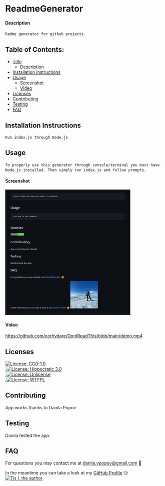 # ReadmeGenerator

#### Description

```
Radme generator for github projects.
```

## Table of Contents:

- [Title](#ReadmeGenerator)
  - [Description](#description)
- [Installation Instructions](#installation%20instructions)
- [Usage](#usage)
  - [Screenshot](#screenshot)
  - [Video](#video)
- [Licenses](#licenses)
- [Contributing](#contributing)
- [Testing](#testing)
- [FAQ](#faq)

## Installation Instructions

```
Run index.js through Node.js
```

## Usage

```
To properly use this generator through console/terminal you must have Node.js installed. Then simply run index.js and follow prompts.
```

#### Screenshot

![screenshot](./img/screen.png)

#### Video

https://github.com/corhydare/DontReadThis/blob/main/demo.mp4



## Licenses

[![License: CC0-1.0](https://img.shields.io/badge/License-CC0_1.0-lightgrey.svg)](http://creativecommons.org/publicdomain/zero/1.0/)<br/>,[![License: Hippocratic 3.0](https://img.shields.io/badge/License-Hippocratic_3.0-lightgrey.svg)](https://firstdonoharm.dev)<br/>,[![License: Unlicense](https://img.shields.io/badge/license-Unlicense-blue.svg)](http://unlicense.org/)<br/>,[![License: WTFPL](https://img.shields.io/badge/License-WTFPL-brightgreen.svg)](http://www.wtfpl.net/about/)<br/>

## Contributing

App works thanks to Danila Popov

## Testing

Danila tested the app.

## FAQ

For questions you may contact me at [danila.vpopov@gmail.com](danila.vpopov@gmail.com) :thinking:

In the meantime you can take a look at my [GitHub Profile](https://github.com/corhydare) :smirk:
[![Tis I, the author](https://github.com/corhydare.png?size=200)](https://github.com/corhydare)
